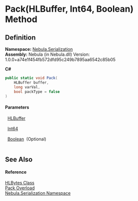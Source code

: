 # Pack(HLBuffer, Int64, Boolean) Method




## Definition
**Namespace:** <a href="N_Nebula_Serialization">Nebula.Serialization</a>  
**Assembly:** Nebula (in Nebula.dll) Version: 1.0.0+a74e1f454fb572dfd95c249b7895aa6542c85b05

**C#**
``` C#
public static void Pack(
	HLBuffer buffer,
	long varVal,
	bool packType = false
)
```



#### Parameters
<dl><dt>  <a href="T_Nebula_Serialization_HLBuffer">HLBuffer</a></dt><dd> </dd><dt>  <a href="https://learn.microsoft.com/dotnet/api/system.int64" target="_blank" rel="noopener noreferrer">Int64</a></dt><dd> </dd><dt>  <a href="https://learn.microsoft.com/dotnet/api/system.boolean" target="_blank" rel="noopener noreferrer">Boolean</a>  (Optional)</dt><dd> </dd></dl>

## See Also


#### Reference
<a href="T_Nebula_Serialization_HLBytes">HLBytes Class</a>  
<a href="Overload_Nebula_Serialization_HLBytes_Pack">Pack Overload</a>  
<a href="N_Nebula_Serialization">Nebula.Serialization Namespace</a>  
